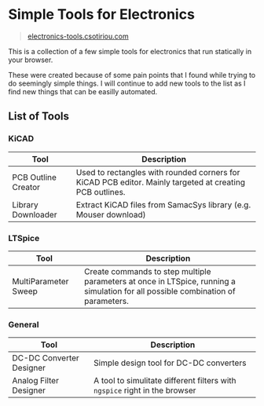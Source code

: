 # Simple Tools for Electronics

> [electronics-tools.csotiriou.com](https://electronics-tools.csotiriou.com)

This is a collection of a few simple tools for electronics that run statically in your browser.

These were created because of some pain points that I found while trying to do seemingly simple things. I will continue to add new tools to the list as I find new things that can be easilly automated.

## List of Tools

### KiCAD

| Tool | Description |
|------|-------------|
|PCB Outline Creator | Used to rectangles with rounded corners for KiCAD PCB editor. Mainly targeted at creating PCB outlines. |
|Library Downloader | Extract KiCAD files from SamacSys library (e.g. Mouser download) |

### LTSpice

| Tool | Description |
|------|-------------|
|MultiParameter Sweep | Create commands to step multiple parameters at once in LTSpice, running a simulation for all possible combination of parameters. |

### General

| Tool | Description |
|------|-------------|
|DC-DC Converter Designer | Simple design tool for DC-DC converters|
|Analog Filter Designer | A tool to simulitate different filters with `ngspice` right in the browser|